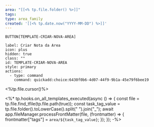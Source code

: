 ```yaml
---
area: "[[<% tp.file.folder() %>]]"
tags:
type: area_family
created: '[[<% tp.date.now("YYYY-MM-DD") %>]]'
---
```


 `BUTTON[TEMPLATE-CRIAR-NOVA-AREA]`     

```meta-bind-button
label: Criar Nota da Area
icon: plus
hidden: true
class: ""
id: TEMPLATE-CRIAR-NOVA-AREA
style: primary
actions:
  - type: command
    command: quickadd:choice:6430f0b6-4d07-44f9-9b1a-45e79f6bee19
```

<%tp.file.cursor()%>



<%* tp.hooks.on_all_templates_executed(async () => { 
    const file = tp.file.find_tfile(tp.file.path(true)); 
    const task_tag_value = tp.file.folder().toLowerCase().split(" ").join("_");
    await app.fileManager.processFrontMatter(file, (frontmatter) => { 
        frontmatter["tags"] = `area/${task_tag_value}`; 
    }); 
}); -%>